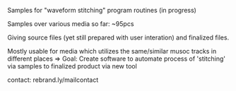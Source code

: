 Samples for "waveform stitching" program routines (in progress)

Samples over various media so far: ~95pcs

Giving source files (yet still prepared with user interation) and finalized files.

Mostly usable for media which utilizes the same/similar musoc tracks in different places
=> Goal: Create software to automate process of 'stitching' via samples to finalized product via new tool

contact: rebrand.ly/mailcontact

